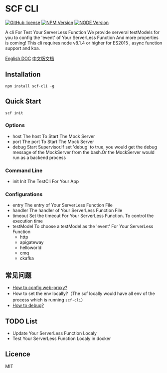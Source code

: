 # SCF CLI

[![GitHub license](https://img.shields.io/badge/license-MIT-blue.svg)](./LICENSE)
[![NPM Version](https://img.shields.io/npm/v/scf-cli.svg?style=flat)](https://www.npmjs.com/package/scf-cli)
[![NODE Version](https://img.shields.io/node/v/scf-cli.svg)](https://www.npmjs.com/package/scf-cli)

A cli For Test Your ServerLess Function
We provide serveral testModels for you to config the 'event' of Your ServerLess Function
And more properties is coming!
This cli requires node v8.1.4 or higher for ES2015 , async function support and koa.

[English DOC](https://github.com/Lighting-Jack/scf-node-debug/blob/master/README_en.md)
[中文版文档](https://github.com/Lighting-Jack/scf-node-debug/blob/master/README.md)

## Installation

```
npm install scf-cli -g
```

## Quick Start

```
scf init
```

### Options

- host The host To Start The Mock Server
- port The port To Start The Mock Server
- debug Start Supervisor.If set 'debug' to true, you would get the debug message of the MockServer from the bash.Or the MockServer would run as a backend process

### Command Line

- init Init The TestCli For Your App

### Configurations

- entry The entry of Your ServerLess Function File
- handler The handler of Your ServerLess Function File
- timeout Set the timeout For Your ServerLess Function. To control the execution time
- testModel To choose a testModel as the 'event' For Your ServerLess Function
  - http
  - apigateway
  - helloworld
  - cmq
  - ckafka

## 常见问题

- [How to config web-proxy?](https://github.com/TencentCloud/scf-node-debug/wiki/%E5%A6%82%E4%BD%95%E8%AE%BE%E7%BD%AE%E6%9C%AC%E5%9C%B0web%E4%BB%A3%E7%90%86%EF%BC%9F)
- How to set the env locally?（The scf locally would have all env of the process which is running `scf-cli`）
- [How to debug?](https://github.com/TencentCloud/scf-node-debug/wiki/%E5%A6%82%E4%BD%95%E8%B0%83%E8%AF%95%E4%BA%91%E5%87%BD%E6%95%B0%E7%9A%84%E8%BF%90%E8%A1%8C%EF%BC%9F)

## TODO List

- Update Your ServerLess Function Localy
- Test Your ServerLess Function Localy in docker

## Licence

MIT
